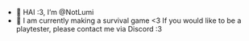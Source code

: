 - 🩷 HAI :3, I’m @NotLumi
- 🩷 I am currently making a survival game <3 If you would like to be a playtester, please contact me via Discord :3
